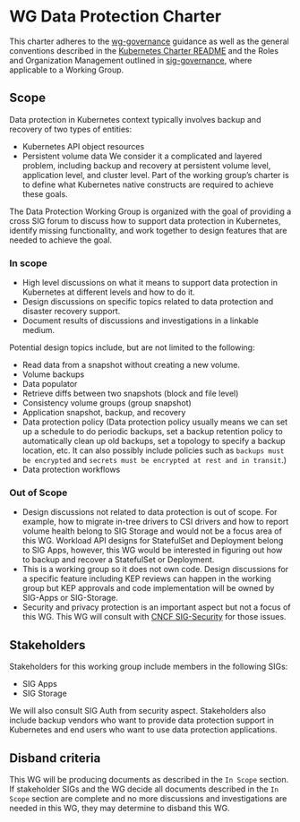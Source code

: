 # WG Data Protection Charter

This charter adheres to the [wg-governance] guidance as well as
the general conventions described in the [Kubernetes Charter README] and
the Roles and Organization Management outlined in [sig-governance], where
applicable to a Working Group.


## Scope

Data protection in Kubernetes context typically involves backup and recovery
of two types of entities:
* Kubernetes API object resources
* Persistent volume data
We consider it a complicated and layered problem, including backup and recovery
at persistent volume level, application level, and cluster level. Part of the
working group’s charter is to define what Kubernetes native constructs are
required to achieve these goals.

The Data Protection Working Group is organized with the goal of providing
a cross SIG forum to discuss how to support data protection in Kubernetes,
identify missing functionality, and work together to design features that
are needed to achieve the goal.

### In scope

* High level discussions on what it means to support data protection in Kubernetes at different levels and how to do it.
* Design discussions on specific topics related to data protection and disaster recovery support.
* Document results of discussions and investigations in a linkable medium.

Potential design topics include, but are not limited to the following:
* Read data from a snapshot without creating a new volume.
* Volume backups
* Data populator
* Retrieve diffs between two snapshots (block and file level)
* Consistency volume groups (group snapshot)
* Application snapshot, backup, and recovery
* Data protection policy (Data protection policy usually means we can set up a schedule to do
  periodic backups, set a backup retention policy to automatically clean up old backups, set a
  topology to specify a backup location, etc. It can also possibly include policies such as
  `backups must be encrypted` and `secrets must be encrypted at rest and in transit`.)
* Data protection workflows

### Out of Scope

* Design discussions not related to data protection is out of scope. For example,
  how to migrate in-tree drivers to CSI drivers and how to report volume health
  belong to SIG Storage and would not be a focus area of this WG. Workload API designs
  for StatefulSet and Deployment belong to SIG Apps, however, this WG would be interested
  in figuring out how to backup and recover a StatefulSet or Deployment.
* This is a working group so it does not own code. Design discussions for
  a specific feature including KEP reviews can happen in the working group
  but KEP approvals and code implementation will be owned by SIG-Apps or
  SIG-Storage.
* Security and privacy protection is an important aspect but not a focus of this WG. This WG will consult with [CNCF SIG-Security](https://github.com/cncf/sig-security) for those issues.


## Stakeholders

Stakeholders for this working group include members in the following SIGs:
* SIG Apps
* SIG Storage

We will also consult SIG Auth from security aspect. Stakeholders also include
backup vendors who want to provide data protection support in Kubernetes and
end users who want to use data protection applications.


## Disband criteria

This WG will be producing documents as described in the `In Scope` section. If stakeholder SIGs and the WG decide all documents described in the `In Scope` section are complete and no more discussions and investigations are needed in this WG, they may determine to disband this WG.


[sig-governance]: https://github.com/kubernetes/community/blob/master/committee-steering/governance/sig-governance.md
[wg-governance]: https://github.com/kubernetes/community/blob/master/committee-steering/governance/wg-governance.md
[Kubernetes Charter README]: https://github.com/kubernetes/community/blob/master/committee-steering/governance/README.md
[lazy consensus]: http://en.osswiki.info/concepts/lazy_consensus

[kubernetes-dev@]: https://groups.google.com/forum/#!forum/kubernetes-dev
[wg-data-protection@]: https://groups.google.com/forum/#!forum/kubernetes-wg-data-protection
[kubernetes/k8s.io]: https://git.k8s.io/k8s.io
